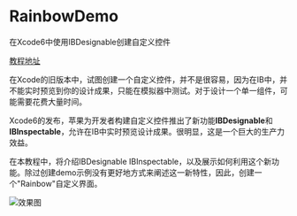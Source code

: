 # RainbowDemo
在Xcode6中使用IBDesignable创建自定义控件

[教程地址](http://lengmolehongyan.github.io/blog/2015/05/28/zai-xcode6zhong-shi-yong-ibdesignablechuang-jian-zi-ding-yi-kong-jian-fan-yi/)

在Xcode的旧版本中，试图创建一个自定义控件，并不是很容易，因为在IB中，并不能实时预览到你的设计成果，只能在模拟器中测试。对于设计一个单一组件，可能需要花费大量时间。

Xcode6的发布，苹果为开发者构建自定义控件推出了新功能**IBDesignable**和**IBInspectable**，允许在IB中实时预览设计成果。很明显，这是一个巨大的生产力效益。

在本教程中，将介绍IBDesignable IBInspectable，以及展示如何利用这个新功能。除过创建demo示例没有更好地方式来阐述这一新特性，因此，创建一个"Rainbow"自定义界面。

![效果图](http://i1.tietuku.com/a476b2f40c2465d0.png)
